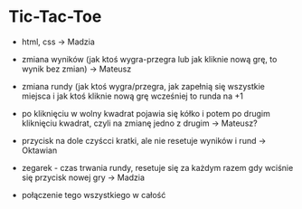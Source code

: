 # Tic-Tac-Toe

- html, css -> Madzia

- zmiana wyników (jak ktoś wygra-przegra lub jak kliknie nową grę, to wynik bez zmian) -> Mateusz

- zmiana rundy (jak ktoś wygra/przegra, jak zapełnią się wszystkie miejsca i jak ktoś kliknie nową grę wcześniej to runda na +1

- po kliknięciu w wolny kwadrat pojawia się kółko i potem po drugim kliknięciu kwadrat, czyli na zmianę jedno z drugim -> Mateusz?

- przycisk na dole czyścci kratki, ale nie resetuje wyników i rund -> Oktawian

- zegarek - czas trwania rundy, resetuje się za każdym razem gdy wciśnie się przycisk nowej gry -> Madzia

- połączenie tego wszystkiego w całość
